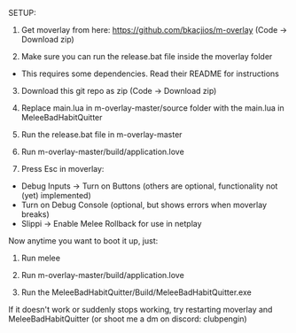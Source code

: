 SETUP:

1. Get moverlay from here: https://github.com/bkacjios/m-overlay
(Code -> Download zip)

2. Make sure you can run the release.bat file inside the moverlay folder
- This requires some dependencies. Read their README for instructions

3. Download this git repo as zip (Code -> Download zip)

4. Replace main.lua in m-overlay-master/source folder with the main.lua in MeleeBadHabitQuitter

5. Run the release.bat file in m-overlay-master

6. Run m-overlay-master/build/application.love
   
7. Press Esc in moverlay:
- Debug Inputs -> Turn on Buttons (others are optional, functionality not (yet) implemented)
- Turn on Debug Console (optional, but shows errors when moverlay breaks)
- Slippi -> Enable Melee Rollback for use in netplay

Now anytime you want to boot it up, just:

1. Run melee

2. Run m-overlay-master/build/application.love

3. Run the MeleeBadHabitQuitter/Build/MeleeBadHabitQuitter.exe

If it doesn't work or suddenly stops working, try restarting moverlay and MeleeBadHabitQuitter (or shoot me a dm on discord: clubpengin)
